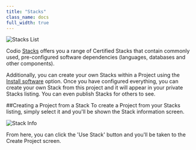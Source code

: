 ```yaml
---
title: "Stacks"
class_name: docs
full_width: true
---
```


![Stacks List](/img/docs/stacks_list.png)

Codio [Stacks](/docs/quickstart/stacks/) offers you a range of Certified Stacks that contain commonly used, pre-configured software dependencies (languages, databases and other components).

Additionally, you can create your own Stacks within a Project using the [Install software](/docs/boxes/installsw/) option. Once you have configured everything, you can create your own Stack from this project and it will appear in your private Stacks listing. You can even publish Stacks for others to see.

##Creating a Project from a Stack
To create a Project from your Stacks listing, simply select it and you'll be shown the Stack information screen. 

![Stack Info](/img/docs/stacks_info.png)

From here, you can click the 'Use Stack' button and you'll be taken to the Create Project screen.
